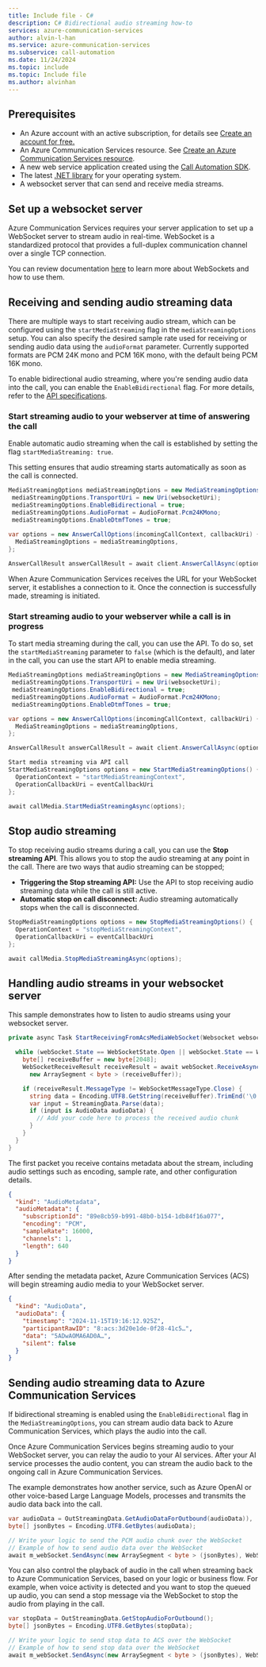 ```yaml
---
title: Include file - C#
description: C# Bidirectional audio streaming how-to
services: azure-communication-services
author: alvin-l-han
ms.service: azure-communication-services
ms.subservice: call-automation
ms.date: 11/24/2024
ms.topic: include
ms.topic: Include file
ms.author: alvinhan
---
```


## Prerequisites
- An Azure account with an active subscription, for details see [Create an account for free.](https://azure.microsoft.com/free/)
- An Azure Communication Services resource. See [Create an Azure Communication Services resource](../../../quickstarts/create-communication-resource.md?tabs=windows&pivots=platform-azp).
- A new web service application created using the [Call Automation SDK](../../../quickstarts/call-automation/callflows-for-customer-interactions.md).
- The latest [.NET library](https://dotnet.microsoft.com/download/dotnet-core) for your operating system.
- A websocket server that can send and receive media streams.

## Set up a websocket server
Azure Communication Services requires your server application to set up a WebSocket server to stream audio in real-time. WebSocket is a standardized protocol that provides a full-duplex communication channel over a single TCP connection. 

You can review documentation [here](https://azure.microsoft.com/blog/introduction-to-websockets-on-windows-azure-web-sites/) to learn more about WebSockets and how to use them.

## Receiving and sending audio streaming data
There are multiple ways to start receiving audio stream, which can be configured using the `startMediaStreaming` flag in the `mediaStreamingOptions` setup. You can also specify the desired sample rate used for receiving or sending audio data using the `audioFormat` parameter. Currently supported formats are PCM 24K mono and PCM 16K mono, with the default being PCM 16K mono.

To enable bidirectional audio streaming, where you're sending audio data into the call, you can enable the `EnableBidirectional` flag. For more details, refer to the [API specifications](/rest/api/communication/callautomation/answer-call/answer-call?view=rest-communication-callautomation-2024-06-15-preview&preserve-view=true&tabs=HTTP#mediastreamingoptions).

### Start streaming audio to your webserver at time of answering the call
Enable automatic audio streaming when the call is established by setting the flag `startMediaStreaming: true`.
 
This setting ensures that audio streaming starts automatically as soon as the call is connected.

``` C#
MediaStreamingOptions mediaStreamingOptions = new MediaStreamingOptions(MediaStreamingAudioChannel.Unmixed);
 mediaStreamingOptions.TransportUri = new Uri(websocketUri);
 mediaStreamingOptions.EnableBidirectional = true;
 mediaStreamingOptions.AudioFormat = AudioFormat.Pcm24KMono;
 mediaStreamingOptions.EnableDtmfTones = true;
  
var options = new AnswerCallOptions(incomingCallContext, callbackUri) {
  MediaStreamingOptions = mediaStreamingOptions,
};

AnswerCallResult answerCallResult = await client.AnswerCallAsync(options);
```

When Azure Communication Services receives the URL for your WebSocket server, it establishes a connection to it. Once the connection is successfully made, streaming is initiated.


### Start streaming audio to your webserver while a call is in progress
To start media streaming during the call, you can use the API. To do so, set the `startMediaStreaming` parameter to `false` (which is the default), and later in the call, you can use the start API to enable media streaming.

``` C#
MediaStreamingOptions mediaStreamingOptions = new MediaStreamingOptions(MediaStreamingAudioChannel.Unmixed);
 mediaStreamingOptions.TransportUri = new Uri(websocketUri);
 mediaStreamingOptions.EnableBidirectional = true;
 mediaStreamingOptions.AudioFormat = AudioFormat.Pcm24KMono;
 mediaStreamingOptions.EnableDtmfTones = true;

var options = new AnswerCallOptions(incomingCallContext, callbackUri) {
  MediaStreamingOptions = mediaStreamingOptions,
};

AnswerCallResult answerCallResult = await client.AnswerCallAsync(options);

Start media streaming via API call
StartMediaStreamingOptions options = new StartMediaStreamingOptions() {
  OperationContext = "startMediaStreamingContext",
  OperationCallbackUri = eventCallbackUri
};

await callMedia.StartMediaStreamingAsync(options);
```


## Stop audio streaming
To stop receiving audio streams during a call, you can use the **Stop streaming API**. This allows you to stop the audio streaming at any point in the call. There are two ways that audio streaming can be stopped;
- **Triggering the Stop streaming API:** Use the API to stop receiving audio streaming data while the call is still active.
- **Automatic stop on call disconnect:** Audio streaming automatically stops when the call is disconnected.

``` C#
StopMediaStreamingOptions options = new StopMediaStreamingOptions() {
  OperationContext = "stopMediaStreamingContext",
  OperationCallbackUri = eventCallbackUri
};

await callMedia.StopMediaStreamingAsync(options);
```

## Handling audio streams in your websocket server
This sample demonstrates how to listen to audio streams using your websocket server.

``` C#
private async Task StartReceivingFromAcsMediaWebSocket(Websocket websocket) {

  while (webSocket.State == WebSocketState.Open || webSocket.State == WebSocketState.Closed) {
    byte[] receiveBuffer = new byte[2048];
    WebSocketReceiveResult receiveResult = await webSocket.ReceiveAsync(
      new ArraySegment < byte > (receiveBuffer));

    if (receiveResult.MessageType != WebSocketMessageType.Close) {
      string data = Encoding.UTF8.GetString(receiveBuffer).TrimEnd('\0');
      var input = StreamingData.Parse(data);
      if (input is AudioData audioData) {
        // Add your code here to process the received audio chunk
      }
    }
  }
}
```

The first packet you receive contains metadata about the stream, including audio settings such as encoding, sample rate, and other configuration details.

``` json
{
  "kind": "AudioMetadata",
  "audioMetadata": {
    "subscriptionId": "89e8cb59-b991-48b0-b154-1db84f16a077",
    "encoding": "PCM",
    "sampleRate": 16000,
    "channels": 1,
    "length": 640
  }
}
```

After sending the metadata packet, Azure Communication Services (ACS) will begin streaming audio media to your WebSocket server.

``` json
{
  "kind": "AudioData",
  "audioData": {
    "timestamp": "2024-11-15T19:16:12.925Z",
    "participantRawID": "8:acs:3d20e1de-0f28-41c5…",
    "data": "5ADwAOMA6AD0A…",
    "silent": false
  }
}
```

## Sending audio streaming data to Azure Communication Services
If bidirectional streaming is enabled using the `EnableBidirectional` flag in the `MediaStreamingOptions`, you can stream audio data back to Azure Communication Services, which plays the audio into the call.

Once Azure Communication Services begins streaming audio to your WebSocket server, you can relay the audio to your AI services. After your AI service processes the audio content, you can stream the audio back to the ongoing call in Azure Communication Services.

The example demonstrates how another service, such as Azure OpenAI or other voice-based Large Language Models, processes and transmits the audio data back into the call.

``` C#
var audioData = OutStreamingData.GetAudioDataForOutbound(audioData)),
byte[] jsonBytes = Encoding.UTF8.GetBytes(audioData);

// Write your logic to send the PCM audio chunk over the WebSocket
// Example of how to send audio data over the WebSocket
await m_webSocket.SendAsync(new ArraySegment < byte > (jsonBytes), WebSocketMessageType.Text, endOfMessage: true, CancellationToken.None);
```

You can also control the playback of audio in the call when streaming back to Azure Communication Services, based on your logic or business flow. For example, when voice activity is detected and you want to stop the queued up audio, you can send a stop message via the WebSocket to stop the audio from playing in the call.

``` C#
var stopData = OutStreamingData.GetStopAudioForOutbound();
byte[] jsonBytes = Encoding.UTF8.GetBytes(stopData);

// Write your logic to send stop data to ACS over the WebSocket
// Example of how to send stop data over the WebSocket
await m_webSocket.SendAsync(new ArraySegment < byte > (jsonBytes), WebSocketMessageType.Text, endOfMessage: true, CancellationToken.None);
```






